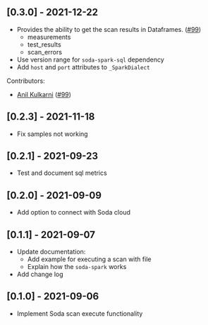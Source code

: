 ## [0.3.0] - 2021-12-22

- Provides the ability to get the scan results in Dataframes. ([#99](https://github.com/sodadata/soda-spark/pull/99))
  - measurements
  - test_results
  - scan_errors
- Use version range for `soda-spark-sql` dependency
- Add `host` and `port` attributes to `_SparkDialect`

Contributors:
- [Anil Kulkarni](https://github.com/anilkulkarni87) ([#99](https://github.com/sodadata/soda-spark/pull/99))

## [0.2.3] - 2021-11-18

- Fix samples not working

## [0.2.1] - 2021-09-23

- Test and document sql metrics

## [0.2.0] - 2021-09-09

- Add option to connect with Soda cloud

## [0.1.1] - 2021-09-07

- Update documentation:
  - Add example for executing a scan with file
  - Explain how the `soda-spark` works
- Add change log

## [0.1.0] - 2021-09-06

- Implement Soda scan execute functionality
